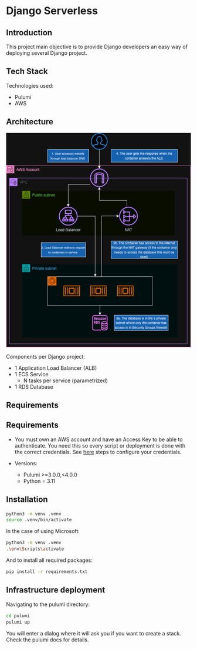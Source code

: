 # Django Serverless

## Introduction

This project main objective is to provide Django developers an easy way of deploying several Django project.

## Tech Stack

Technologies used:

- Pulumi
- AWS

## Architecture

<p align="center">
  <img src="images/django-serverless.png?raw=true" alt="Architecture">
</p>

Components per Django project:

- 1 Application Load Balancer (ALB)
- 1 ECS Service
    - N tasks per service (parametrized)
- 1 RDS Database

## Requirements

## Requirements

- You must own an AWS account and have an Access Key to be able to authenticate. You need this so every script or deployment is done with the correct credentials. See [here](https://docs.aws.amazon.com/cli/latest/reference/configure/) steps to configure your credentials.

- Versions:
    - Pulumi >=3.0.0,<4.0.0
    - Python = 3.11

## Installation

```bash
python3 -m venv .venv
source .venv/bin/activate
```
In the case of using Microsoft:

```bash
python3 -m venv .venv
.\env\Scripts\activate
```

And to install all required packages:

```bash
pip install -r requirements.txt
```

## Infrastructure deployment

Navigating to the pulumi directory:

```bash
cd pulumi
pulumi up
```

You will enter a dialog where it will ask you if you want to create a stack. Check the pulumi docs for details.
